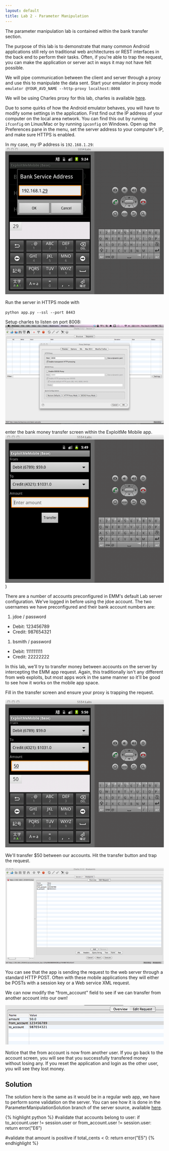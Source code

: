 ```yaml
---
layout: default
title: Lab 2 - Parameter Manipulation
---
```


The parameter manipulation lab is contained within the bank transfer section.

The purpose of this lab is to demonstrate that many common Android
applications still rely on traditional web architectures or REST
interfaces in the back end to perform their tasks.  Often, if you're
able to trap the request, you can make the application or server act
in ways it may not have felt possible.

We will pipe communication between the client and server through a
proxy and use this to manipulate the data sent.  Start your emulator
in proxy mode
`emulator @YOUR_AVD_NAME --http-proxy localhost:8008` 

We will be using Charles proxy for this lab, charles is available [here](http://www.charlesproxy.com/).

Due to some quirks of how the Android emulator behaves, you will have
to modify some settings in the application.  First find out the IP
address of your computer on the local area network.  You can find this
out by running `ifconfig` on Linux/Mac or by running `ipconfig` on
Windows.  Open up the Preferences pane in the menu, set the server
address to your computer's IP, and make sure HTTPS is enabled.

In my case, my IP address is `192.168.1.29`:
![set ip](img/2_setup.png)

Run the server in HTTPS mode with

`python app.py --ssl --port 8443`

Setup charles to listen on port 8008:
![charles](img/2_configure_charles.png)


enter the bank money transfer screen within the ExploitMe Mobile app.
![transfer screen](img/2_transfer_screen.png))

There are a number of accounts preconfigured in EMM's default Lab
server configuration.  We've logged in before using the jdoe account.
The two usernames we have preconfigured and their bank account numbers
are:

1. jdoe / password
  * Debit: 123456789
  * Credit: 987654321
1. bsmith / password
  * Debit: 111111111
  * Credit: 22222222 

In this lab, we'll try to transfer money between accounts on the
server by intercepting the EMM app request.  Again, this traditionally
isn't any different from web exploits, but most apps work in the same
manner so it'll be good to see how it works on the mobile app space.

Fill in the transfer screen and ensure your proxy is trapping the request.

![Transfer](img/2_transfer.png)

We'll transfer $50 between our accounts.  Hit the transfer button and trap the request.

![Trapping transfer](img/2_trap_orig.png)

You can see that the app is sending the request to the web server
through a standard HTTP POST.  Often with these mobile applications
they will either be POSTs with a session key or a Web service XML
request.

We can now modify the "from_account" field to see if we can transfer from another account into our own!

![Modifying transfer](img/2_trap.png)

Notice that the from account is now from another user.  If you go back
to the account screen, you will see that you successfully transfered
money without losing any.  If you reset the application and login as
the other user, you will see they lost money.

## Solution

The solution here is the same as it would be in a regular web app, we
have to perform some validation on the server.  You can see how it is
done in the ParameterManipulationSolution branch of the server source,
available
[here](https://github.com/SecurityCompass/LabServer/tree/ParameterManipulationSolution).

{% highlight python %}
#validate that accounts belong to user:
if to_account.user != session.user or from_account.user != session.user:
    return error("E6")

#validate that amount is positive
if total_cents < 0:
    return error("E5")
{% endhighlight %}
